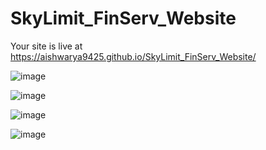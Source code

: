 # SkyLimit_FinServ_Website

Your site is live at https://aishwarya9425.github.io/SkyLimit_FinServ_Website/

![image](https://user-images.githubusercontent.com/51038336/229294653-df1e9394-c00c-46a4-b2b2-3a7d45b70bfd.png)

![image](https://user-images.githubusercontent.com/51038336/229294735-33d45d96-5218-40da-8d42-0f88304e6da2.png)

![image](https://user-images.githubusercontent.com/51038336/229294676-1a582a26-f2f4-40d3-bd3d-53ea9b832078.png)

![image](https://user-images.githubusercontent.com/51038336/229294693-9938cb8c-61dd-4184-a63f-a184f03938ec.png)

